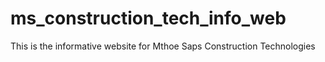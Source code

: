 # ms_construction_tech_info_web
This is the informative website for Mthoe Saps Construction Technologies
